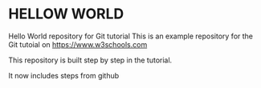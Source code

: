 # HELLOW WORLD

Hello World repository for Git tutorial
This is an example repository for the Git tutoial on https://www.w3schools.com

This repository is built step by step in the tutorial.

It now includes steps from github
